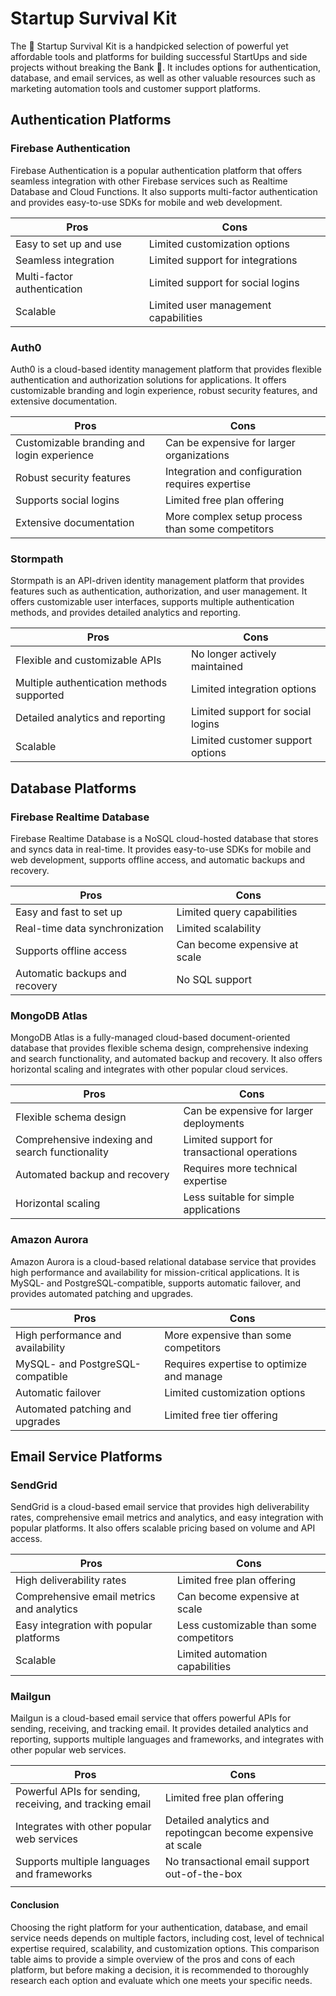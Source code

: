 # Startup Survival Kit

The 🚀 Startup Survival Kit is a handpicked selection of powerful yet affordable tools and platforms for building successful StartUps and side projects without breaking the Bank 🏦.
It includes options for authentication, database, and email services, as well as other valuable resources such as marketing automation tools and customer support platforms.

## Authentication Platforms

### Firebase Authentication

Firebase Authentication is a popular authentication platform that offers seamless integration with other Firebase services such as Realtime Database and Cloud Functions. It also supports multi-factor authentication and provides easy-to-use SDKs for mobile and web development.

| Pros                        | Cons                                 |
| --------------------------- | ------------------------------------ |
| Easy to set up and use      | Limited customization options        |
| Seamless integration        | Limited support for integrations     |
| Multi-factor authentication | Limited support for social logins    |
| Scalable                    | Limited user management capabilities |

### Auth0

Auth0 is a cloud-based identity management platform that provides flexible authentication and authorization solutions for applications. It offers customizable branding and login experience, robust security features, and extensive documentation.

| Pros                                       | Cons                                             |
| ------------------------------------------ | ------------------------------------------------ |
| Customizable branding and login experience | Can be expensive for larger organizations        |
| Robust security features                   | Integration and configuration requires expertise |
| Supports social logins                     | Limited free plan offering                       |
| Extensive documentation                    | More complex setup process than some competitors |


### Stormpath

Stormpath is an API-driven identity management platform that provides features such as authentication, authorization, and user management. It offers customizable user interfaces, supports multiple authentication methods, and provides detailed analytics and reporting.

| Pros                                      | Cons                              |
| ----------------------------------------- | --------------------------------- |
| Flexible and customizable APIs            | No longer actively maintained     |
| Multiple authentication methods supported | Limited integration options       |
| Detailed analytics and reporting          | Limited support for social logins |
| Scalable                                  | Limited customer support options  |

## Database Platforms

### Firebase Realtime Database

Firebase Realtime Database is a NoSQL cloud-hosted database that stores and syncs data in real-time. It provides easy-to-use SDKs for mobile and web development, supports offline access, and automatic backups and recovery.

| Pros                           | Cons                          |
| ------------------------------ | ----------------------------- |
| Easy and fast to set up        | Limited query capabilities    |
| Real-time data synchronization | Limited scalability           |
| Supports offline access        | Can become expensive at scale |
| Automatic backups and recovery | No SQL support                |

### MongoDB Atlas

MongoDB Atlas is a fully-managed cloud-based document-oriented database that provides flexible schema design, comprehensive indexing and search functionality, and automated backup and recovery. It also offers horizontal scaling and integrates with other popular cloud services.

| Pros                                            | Cons                                         |
| ----------------------------------------------- | -------------------------------------------- |
| Flexible schema design                          | Can be expensive for larger deployments      |
| Comprehensive indexing and search functionality | Limited support for transactional operations |
| Automated backup and recovery                   | Requires more technical expertise            |
| Horizontal scaling                              | Less suitable for simple applications        |

### Amazon Aurora

Amazon Aurora is a cloud-based relational database service that provides high performance and availability for mission-critical applications. It is MySQL- and PostgreSQL-compatible, supports automatic failover, and provides automated patching and upgrades.

| Pros                              | Cons                                      |
| --------------------------------- | ----------------------------------------- |
| High performance and availability | More expensive than some competitors      |
| MySQL- and PostgreSQL-compatible  | Requires expertise to optimize and manage |
| Automatic failover                | Limited customization options             |
| Automated patching and upgrades   | Limited free tier offering                |

## Email Service Platforms

### SendGrid

SendGrid is a cloud-based email service that provides high deliverability rates, comprehensive email metrics and analytics, and easy integration with popular platforms. It also offers scalable pricing based on volume and API access.

| Pros                                      | Cons                                    |
| ----------------------------------------- | --------------------------------------- |
| High deliverability rates                 | Limited free plan offering              |
| Comprehensive email metrics and analytics | Can become expensive at scale           |
| Easy integration with popular platforms   | Less customizable than some competitors |
| Scalable                                  | Limited automation capabilities         |

### Mailgun

Mailgun is a cloud-based email service that offers powerful APIs for sending, receiving, and tracking email. It provides detailed analytics and reporting, supports multiple languages and frameworks, and integrates with other popular web services.

| Pros                                                     | Cons                                                         |
| -------------------------------------------------------- | ------------------------------------------------------------ |
| Powerful APIs for sending, receiving, and tracking email | Limited free plan offering                                   |
| Integrates with other popular web services               | Detailed analytics and repotingcan become expensive at scale |
| Supports multiple languages and frameworks               | No transactional email support out-of-the-box                |
|                                                          |                                                              |

#### Conclusion

Choosing the right platform for your authentication, database, and email service needs depends on multiple factors, including cost, level of technical expertise required, scalability, and customization options. This comparison table aims to provide a simple overview of the pros and cons of each platform, but before making a decision, it is recommended to thoroughly research each option and evaluate which one meets your specific needs.

